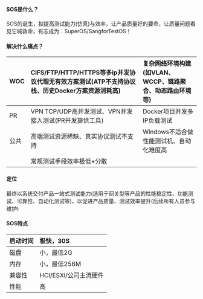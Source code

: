 #### SOS是什么？

SOS的诞生，拟提高测试能力\(仿真\)与效率，让产品质量好的要命，让质量问题看见它喊救命，有志成为：SuperOS/SangforTestOS！

#### **解决什么痛点？**

| WOC | CIFS/FTP/HTTP/HTTPS等多ip并发协议代理无有效方案测试\(ATP不支持协议栈、历史Docker方案资源消耗高\) | 复杂网络环境构建\(如VLAN、WCCP、链路聚合、动态路由环境等\) |
| :--- | :--- | :--- |
| PR | VPN TCP/UDP高并发测试、VPN并发接入测试\(PR开发提供工具\) | Docker项目并发多IP负载测试 |
| 公共 | 高端测试资源稀缺、真实协议测试不支持 | Windows不适合做性能测试机、自动化难度高 |
|  | 常规测试手段效率极低+分散 |  |

#### **定位**

最终以系统交付产品一站式测试能力\(适用于网关型等产品的性能稳定性、功能测试、可靠性、自动化测试等\)，以促进产品质量、测试效率提升\(后续所有人员参与维护\)

#### SOS特点

| 启动时间 | 极快，30S |
| :--- | :--- |
| 磁盘 | 小，最低2G |
| 内存 | 小，最低256M |
| 兼容性 | HCI/ESXi/公司主流硬件 |
| 性能 | 高 |




